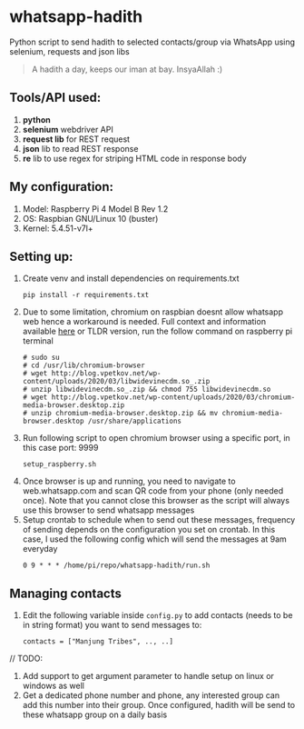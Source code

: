 # whatsapp-hadith
Python script to send hadith to selected contacts/group via WhatsApp using selenium, requests and json libs

> A hadith a day, keeps our iman at bay. InsyaAllah :)

## Tools/API used:
1. **python**
2. **selenium** webdriver API
3. **request lib** for REST request
4. **json** lib to read REST response
5. **re** lib to use regex for striping HTML code in response body

## My configuration:
1. Model: Raspberry Pi 4 Model B Rev 1.2
2. OS: Raspbian GNU/Linux 10 (buster)
3. Kernel: 5.4.51-v7l+

## Setting up:
1. Create venv and install dependencies on requirements.txt
   ```
   pip install -r requirements.txt
   ```
2. Due to some limitation, chromium on raspbian doesnt allow whatsapp web hence a workaround is needed. Full context and information available [here](https://blog.vpetkov.net/2019/07/12/netflix-and-spotify-on-a-raspberry-pi-4-with-latest-default-chromium/)
   or TLDR version, run the follow command on raspberry pi terminal
   ```
   # sudo su
   # cd /usr/lib/chromium-browser
   # wget http://blog.vpetkov.net/wp-content/uploads/2020/03/libwidevinecdm.so_.zip
   # unzip libwidevinecdm.so_.zip && chmod 755 libwidevinecdm.so
   # wget http://blog.vpetkov.net/wp-content/uploads/2020/03/chromium-media-browser.desktop.zip
   # unzip chromium-media-browser.desktop.zip && mv chromium-media-browser.desktop /usr/share/applications
   ````
3. Run following script to open chromium browser using a specific port, in this case port: 9999
   ```
   setup_raspberry.sh
   ```
4. Once browser is up and running, you need to navigate to web.whatsapp.com and scan QR code from your phone (only needed once). Note that you cannot close this browser as the script will always use this browser to send whatsapp messages
5. Setup crontab to schedule when to send out these messages, frequency of sending depends on the configuration you set on crontab. In this case, I used the following config which will send the messages at 9am everyday
   ```
   0 9 * * * /home/pi/repo/whatsapp-hadith/run.sh
   ```
 
## Managing contacts
1. Edit the following variable inside `config.py` to add contacts (needs to be in string format) you want to send messages to:
   ```
   contacts = ["Manjung Tribes", .., ..]
   ```

// TODO: 
1. Add support to get argument parameter to handle setup on linux or windows as well
2. Get a dedicated phone number and phone, any interested group can add this number into their group. Once configured, hadith will be send to these whatsapp group on a daily basis
